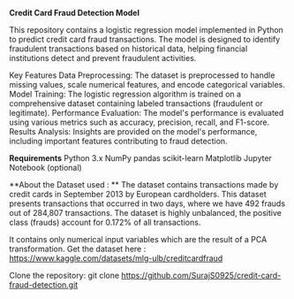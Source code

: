 **Credit Card Fraud Detection Model**

This repository contains a logistic regression model implemented in Python to predict credit card fraud transactions. The model is designed to identify fraudulent transactions based on historical data, helping financial institutions detect and prevent fraudulent activities.

Key Features
Data Preprocessing: The dataset is preprocessed to handle missing values, scale numerical features, and encode categorical variables.
Model Training: The logistic regression algorithm is trained on a comprehensive dataset containing labeled transactions (fraudulent or legitimate).
Performance Evaluation: The model's performance is evaluated using various metrics such as accuracy, precision, recall, and F1-score.
Results Analysis: Insights are provided on the model's performance, including important features contributing to fraud detection.

**Requirements**
Python 3.x
NumPy
pandas
scikit-learn
Matplotlib
Jupyter Notebook (optional)

**About the Dataset used : **
The dataset contains transactions made by credit cards in September 2013 by European cardholders.
This dataset presents transactions that occurred in two days, where we have 492 frauds out of 284,807 transactions. The dataset is highly unbalanced, the positive class (frauds) account for 0.172% of all transactions.

It contains only numerical input variables which are the result of a PCA transformation.
Get the dataset here : https://www.kaggle.com/datasets/mlg-ulb/creditcardfraud

Clone the repository:
git clone https://github.com/SurajS0925/credit-card-fraud-detection.git
